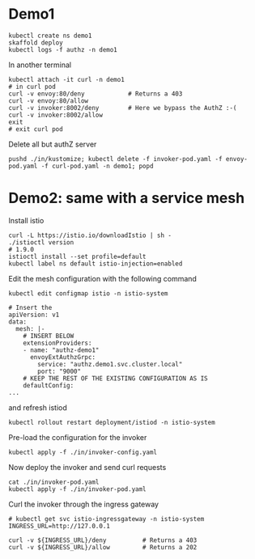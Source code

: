 # Demo1

```
kubectl create ns demo1
skaffold deploy
kubectl logs -f authz -n demo1
```

In another terminal
```
kubectl attach -it curl -n demo1
# in curl pod
curl -v envoy:80/deny            # Returns a 403
curl -v envoy:80/allow
curl -v invoker:8002/deny        # Here we bypass the AuthZ :-(
curl -v invoker:8002/allow
exit
# exit curl pod
```

Delete all but authZ server
```
pushd ./in/kustomize; kubectl delete -f invoker-pod.yaml -f envoy-pod.yaml -f curl-pod.yaml -n demo1; popd
```

# Demo2: same with a service mesh

Install istio

```
curl -L https://istio.io/downloadIstio | sh -
./istioctl version
# 1.9.0
istioctl install --set profile=default
kubectl label ns default istio-injection=enabled
```

Edit the mesh configuration with the following command

```
kubectl edit configmap istio -n istio-system

# Insert the 
apiVersion: v1
data:
  mesh: |-
    # INSERT BELOW
    extensionProviders:
    - name: "authz-demo1"
      envoyExtAuthzGrpc:
        service: "authz.demo1.svc.cluster.local"
        port: "9000"
    # KEEP THE REST OF THE EXISTING CONFIGURATION AS IS
    defaultConfig:
...
```

and refresh istiod

```
kubectl rollout restart deployment/istiod -n istio-system
```

Pre-load the configuration for the invoker

```
kubectl apply -f ./in/invoker-config.yaml
```

Now deploy the invoker and send curl requests

```
cat ./in/invoker-pod.yaml
kubectl apply -f ./in/invoker-pod.yaml
```

Curl the invoker through the ingress gateway

```
# kubectl get svc istio-ingressgateway -n istio-system
INGRESS_URL=http://127.0.0.1

curl -v ${INGRESS_URL}/deny          # Returns a 403
curl -v ${INGRESS_URL}/allow         # Returns a 202
```
